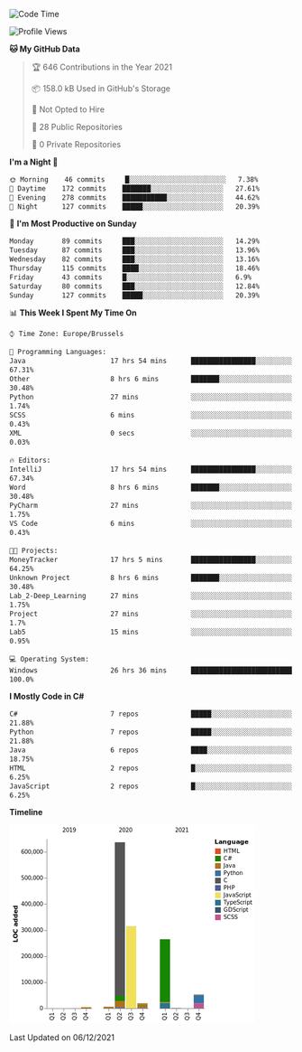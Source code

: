 <!--START_SECTION:waka-->
![Code Time](http://img.shields.io/badge/Code%20Time-35%20hrs%2020%20mins-blue)

![Profile Views](http://img.shields.io/badge/Profile%20Views-56-blue)

**🐱 My GitHub Data** 

> 🏆 646 Contributions in the Year 2021
 > 
> 📦 158.0 kB Used in GitHub's Storage 
 > 
> 🚫 Not Opted to Hire
 > 
> 📜 28 Public Repositories 
 > 
> 🔑 0 Private Repositories  
 > 
**I'm a Night 🦉** 

```text
🌞 Morning    46 commits     █░░░░░░░░░░░░░░░░░░░░░░░░   7.38% 
🌆 Daytime    172 commits    ███████░░░░░░░░░░░░░░░░░░   27.61% 
🌃 Evening    278 commits    ███████████░░░░░░░░░░░░░░   44.62% 
🌙 Night      127 commits    █████░░░░░░░░░░░░░░░░░░░░   20.39%

```
📅 **I'm Most Productive on Sunday** 

```text
Monday       89 commits     ███░░░░░░░░░░░░░░░░░░░░░░   14.29% 
Tuesday      87 commits     ███░░░░░░░░░░░░░░░░░░░░░░   13.96% 
Wednesday    82 commits     ███░░░░░░░░░░░░░░░░░░░░░░   13.16% 
Thursday     115 commits    ████░░░░░░░░░░░░░░░░░░░░░   18.46% 
Friday       43 commits     █░░░░░░░░░░░░░░░░░░░░░░░░   6.9% 
Saturday     80 commits     ███░░░░░░░░░░░░░░░░░░░░░░   12.84% 
Sunday       127 commits    █████░░░░░░░░░░░░░░░░░░░░   20.39%

```


📊 **This Week I Spent My Time On** 

```text
⌚︎ Time Zone: Europe/Brussels

💬 Programming Languages: 
Java                     17 hrs 54 mins      ████████████████░░░░░░░░░   67.31% 
Other                    8 hrs 6 mins        ███████░░░░░░░░░░░░░░░░░░   30.48% 
Python                   27 mins             ░░░░░░░░░░░░░░░░░░░░░░░░░   1.74% 
SCSS                     6 mins              ░░░░░░░░░░░░░░░░░░░░░░░░░   0.43% 
XML                      0 secs              ░░░░░░░░░░░░░░░░░░░░░░░░░   0.03%

🔥 Editors: 
IntelliJ                 17 hrs 54 mins      ████████████████░░░░░░░░░   67.34% 
Word                     8 hrs 6 mins        ███████░░░░░░░░░░░░░░░░░░   30.48% 
PyCharm                  27 mins             ░░░░░░░░░░░░░░░░░░░░░░░░░   1.75% 
VS Code                  6 mins              ░░░░░░░░░░░░░░░░░░░░░░░░░   0.43%

🐱‍💻 Projects: 
MoneyTracker             17 hrs 5 mins       ████████████████░░░░░░░░░   64.25% 
Unknown Project          8 hrs 6 mins        ███████░░░░░░░░░░░░░░░░░░   30.48% 
Lab_2-Deep_Learning      27 mins             ░░░░░░░░░░░░░░░░░░░░░░░░░   1.75% 
Project                  27 mins             ░░░░░░░░░░░░░░░░░░░░░░░░░   1.7% 
Lab5                     15 mins             ░░░░░░░░░░░░░░░░░░░░░░░░░   0.95%

💻 Operating System: 
Windows                  26 hrs 36 mins      █████████████████████████   100.0%

```

**I Mostly Code in C#** 

```text
C#                       7 repos             █████░░░░░░░░░░░░░░░░░░░░   21.88% 
Python                   7 repos             █████░░░░░░░░░░░░░░░░░░░░   21.88% 
Java                     6 repos             ████░░░░░░░░░░░░░░░░░░░░░   18.75% 
HTML                     2 repos             █░░░░░░░░░░░░░░░░░░░░░░░░   6.25% 
JavaScript               2 repos             █░░░░░░░░░░░░░░░░░░░░░░░░   6.25%

```


**Timeline**

![Chart not found](https://raw.githubusercontent.com/Arafa42/Arafa42/main/charts/bar_graph.png) 


 Last Updated on 06/12/2021
<!--END_SECTION:waka-->


<!-- 
[![Hits](https://hits.seeyoufarm.com/api/count/incr/badge.svg?url=https%3A%2F%2Fgithub.com%2FArafa42&count_bg=%23455AF3&title_bg=%23262D3B&icon=github.svg&icon_color=%23588EF7&title=visitors&edge_flat=false)](https://hits.seeyoufarm.com)
 -->
